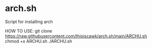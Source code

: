 # arch.sh
Script for installing arch

HOW TO USE:
git clone https://raw.githubusercontent.com/thisiscawk/arch.sh/main/ARCHU.sh
chmod +x ARCHU.sh
./ARCHU.sh
